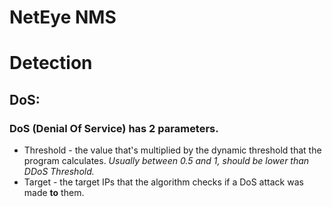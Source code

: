 # NetEye NMS



# Detection
## DoS:
### DoS (Denial Of Service) has 2 parameters.
* Threshold - the value that's multiplied by the dynamic threshold that the program calculates.
  *Usually between 0.5 and 1, should be lower than DDoS Threshold.*
* Target - the target IPs that the algorithm checks if a DoS attack was made **to** them. 

